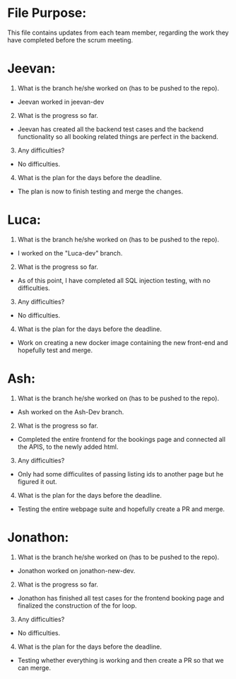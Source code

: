# File Purpose:
This file contains updates from each team member, regarding the work they have
completed before the scrum meeting.

# Jeevan:
1. What is the branch he/she worked on (has to be pushed to the repo).
- Jeevan worked in jeevan-dev
2. What is the progress so far.
- Jeevan has created all the backend test cases and the backend functionality so 
all booking related things are perfect in the backend.
3. Any difficulties?
- No difficulties.
4. What is the plan for the days before the deadline.
- The plan is now to finish testing and merge the changes.

# Luca:
1. What is the branch he/she worked on (has to be pushed to the repo).
- I worked on the "Luca-dev" branch.
2. What is the progress so far.
- As of this point, I have completed all SQL injection testing, with no difficulties. 
3. Any difficulties?
- No difficulties.
4. What is the plan for the days before the deadline.
- Work on creating a new docker image containing the new front-end and hopefully
test and merge.

# Ash:
1. What is the branch he/she worked on (has to be pushed to the repo).
- Ash worked on the Ash-Dev branch.
2. What is the progress so far.
- Completed the entire frontend for the bookings page and connected all the APIS,
to the newly added html.
3. Any difficulties?
- Only had some difficulites of passing listing ids to another page but he figured it out.
4. What is the plan for the days before the deadline.
- Testing the entire webpage suite and hopefully create a PR and merge.

# Jonathon:
1. What is the branch he/she worked on (has to be pushed to the repo).
- Jonathon worked on jonathon-new-dev.
2. What is the progress so far.
- Jonathon has finished all test cases for the frontend booking page and finalized the construction of the for loop. 
3. Any difficulties?
- No difficulties. 
4. What is the plan for the days before the deadline.
- Testing whether everything is working and then create a PR so that we can merge.